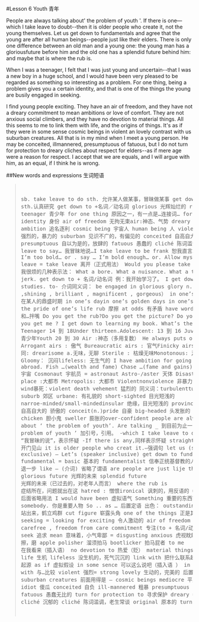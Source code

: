 #Lesson 6 Youth 青年

People are always talking about' the problem of youth '. If there is one—which I take leave to doubt--then it is older people who create it, not the young themselves. Let us get down to fundamentals and agree that the young are after all human beings--people just like their elders. There is only one difference between an old man and a young one: the young man has a gloriousfuture before him and the old one has a splendid future behind him: and maybe that is where the rub is.

When I was a teenager, I felt that I was just young and uncertain--that I was a new boy in a huge school, and I would have been very pleased to be regarded as something so interesting as a problem. For one thing, being a problem gives you a certain identity, and that is one of the things the young are busily engaged in seeking.

I find young people exciting. They have an air of freedom, and they have not a dreary commitment to mean ambitions or love of comfort. They are not anxious social climbers, and they have no devotion to material things. All this seems to me to link them with life, and the origins of things. It's as if they were in some sense cosmic beings in violent an lovely contrast with us suburban creatures. All that is in my mind when I meet a young person. He may be conceited, illmannered, presumptuous of fatuous, but I do not turn for protection to dreary cliches about respect for elders--as if mere age were a reason for respect. I accept that we are equals, and I will argue with him, as an equal, if I think he is wrong.


##New words and expressions 生词短语

<blockquote><pre>

sb. take leave to do sth. 允许某人做某事，冒昧做某事
get down to sth.认真研究 get down to +名词／动名词
glorious 光辉灿烂的
rub 难题
teenager 青少年
for one thing 原因之一，有一点是…连接词… for another
identity 身份
air of freedom 无拘无束air:神态、气势
dreary 沉郁的
ambition 追名逐利
cosmic being 宇宙人 human being 人
violent 强烈的，暴力的
suburban 见识不广的，有偏见的
conceited 自高自大的
presumptuous 自以为是的，放肆的
fatuous 愚蠢的
cliché 陈词滥调
I take leave to say…
我冒昧地说…I take leave to be frank
恕我直言。口语：maybe I’m too bold… or .
say …
I’m bold enough… or.
Allow myself to
Take one’s leave = take leave 离开（正式用法）
Would you please take your leave?
我很烦的几种表示法：
What a bore. What a nuisance.
What a trial
What a jerk.
get down to + 名词/动名词
例：我开始学习了。 I get down to my studies.
to- 介词同义词： be engaged in
glorious
glory n. 光荣
（rosy ,shining , brilliant , magnificent , gorgeous）
in one’s glory: 在某人的鼎盛时期
in one’s dayin one’s golden days
in one’s prime timein the pride of one’s life
rub 摩擦
at odds 有矛盾
have words with sb. 和…拌嘴
Do you get the rub?Do you get the picture?
Do you catch me ?Do you get me ?
I get down to learning my book.
What’s the range?问年龄
Teenager 14 到 18Under thirteen.Adolescent: 13 到 16
Juvenile 青少年Youth 20 到 30
Air :神态（多用复数） He always puts on airs. 摆谱
Arrogant airs : 傲气 Bureaucratic airs : 官气Finicky airs 娇气
Dreary 同: drearisome a.无味，无聊
Sterile : 枯燥无味Monotonous: 乏味无聊
Gloomy： 沉闷lifeless: 无生气的
I have ambition for going abroad/to gao abroad.
Fish …(wealth and fame)
Chase …(fame and gains)
Pursue …
Cosmic 宇宙
Cosmonaut 宇航员 = astronaut Astro-/aster 天体
Disaster Cosmic place :大都市 Metropolis: 大都市
Violentnonviolence 非暴力
狂风：violent wind暴死：violent death
vehement 猛烈的
同义词：turbulenttumultuous
suburb 郊区
urbane: 有礼貌的 short-sighted 目光短浅的
narroe-minded/small-mindedinsular 绝缘，目光短浅的 provincial
conceited 自高自大的
骄傲的 conceit(n.)pride 自豪
big-headed 头发胀的 cocky 自负的
chicken 胆小鬼 sweller 膨胀的over-confident
people are always talking about ‘ the problem of youth’.
Are talking _ 到目前为止一直讨论
‘the problem of youth ’ 加引号，引用。
-which I take leave to doubt 插入语 “我冒昧的说”，表示怀疑
-If there is any,同样表示怀疑
straight forward 开门见山
it is older people who creat it.—强调句
let us (speaker exclusive) – Let’s (speaker inclusive)
get down to fundamentals
fundamental = basic 基本的
fundamentalist 信奉正统基督教的人
after all – 退一步
like – (介词) 省略了谓语 are
people are just lije their elders
glorious future 光辉的未来
splendid future 光辉的未来（已过去的，对老年人而言）
where the rub is 症结所在，问题就出在这
hatred : 憎恨ironical 讽刺的，用反语的 uncertain 后面省略用法
I would have been 虚拟语气
Something 重要的东西You are somebody. 你是重要人物
So .. as … 后置定语
出色： outstanding
stand out 站出来，鹤立鸡群
cut figure 崭露头角
one of the things 正是其中之一
seeking = looking for exciting 令人激动的
air of freedom 无拘无束
= carefree , freedom from care
commitment 专注(to + 名词/动名词)
love = seek 追求 mean 意味着，小气卑鄙 = disgusting
anxious 虎视眈眈的
polish 擦，磨 apple polisher 溜须拍马
bootlicker 拍马屁者
to me 在我看来（插入语）
no devotion to 热爱（贬） material things 物质享受
life 生机
lifeless 没生机的，死气沉沉的
link with 把什么联系起来 origin 起源
as if 虚拟假设
in some sence 可以这么说吧（插入语 ）
in contrast with 与…比较
violent 强烈= strong
lovely 生动的，完美的
后置的同位语- suburban creatures
前面用得是 – cosmic beings
mediocre 平庸的
idol 偶像 idiot 傻瓜
conceited 自负
ill-mannered 粗暴
presumptuous 自以为是的
fatuous 愚蠢无比的
turn for protection to 寻求保护
dreary = boring cliché 沉郁的
cliché 陈词滥调，老生常谈
original 原本的
turn to 求助

</pre>
</blockquote>
